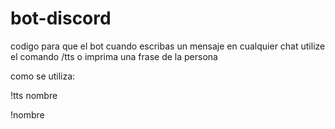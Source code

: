 # bot-discord
codigo para que el bot cuando escribas un mensaje en cualquier chat utilize el comando /tts o imprima una frase de la persona

como se utiliza:

!tts nombre


!nombre
